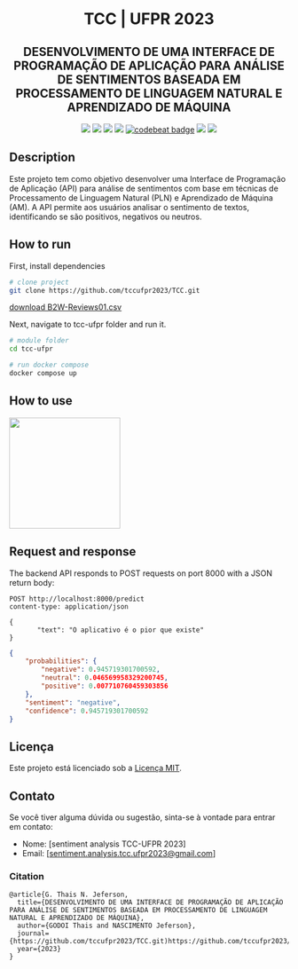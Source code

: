 <div align="center">    
 
# TCC | UFPR 2023

## DESENVOLVIMENTO DE UMA INTERFACE DE PROGRAMAÇÃO DE APLICAÇÃO PARA ANÁLISE DE SENTIMENTOS BASEADA EM PROCESSAMENTO DE LINGUAGEM NATURAL E APRENDIZADO DE MÁQUINA

<p align="center">
    <a href="https://www.python.org/downloads/release/python-370/" title="python version"><img src="https://img.shields.io/badge/Python-3.7%2B-blue.svg"></a>
    <a href="https://github.com/cap-ntu/ML-Model-CI/actions" title="Build Status"><img src="https://github.com/cap-ntu/ML-Model-CI/actions/workflows/run_test.yml/badge.svg?branch=master"></a>
    <a href="https://app.fossa.com/projects/custom%2B8170%2Fgithub.com%2Fcap-ntu%2FML-Model-CI?ref=badge_shield" title="FOSSA Status"><img src="https://app.fossa.com/api/projects/custom%2B8170%2Fgithub.com%2Fcap-ntu%2FML-Model-CI.svg?type=shield"></a>
    <a href="https://www.codacy.com?utm_source=github.com&amp;utm_medium=referral&amp;utm_content=cap-ntu/ML-Model-CI&amp;utm_campaign=Badge_Grade" title="Codacy Badge"><img src="https://app.codacy.com/project/badge/Grade/bfb9f8b11d634602acd8b67484a43318"></a>
    <a href="https://codebeat.co/a/yizheng-huang/projects/github-com-cap-ntu-ml-model-ci-master"><img alt="codebeat badge" src="https://codebeat.co/badges/343cc340-21c6-4d34-ae2c-48a48e2862ba" /></a>
    <a href="https://github.com/cap-ntu/ML-Model-CI/graphs/commit-activity" title="Maintenance"><img src="https://img.shields.io/badge/Maintained%3F-YES-yellow.svg"></a>
    <a href="https://gitter.im/ML-Model-CI/community?utm_source=badge&utm_medium=badge&utm_campaign=pr-badge" title="Gitter"><img src="https://badges.gitter.im/ML-Model-CI/community.svg"></a>
</p> 

<!--  
Conference   
-->   
</div>
 
## Description   
Este projeto tem como objetivo desenvolver uma Interface de Programação de Aplicação (API) para análise de sentimentos com base em técnicas de Processamento de Linguagem Natural (PLN) e Aprendizado de Máquina (AM). A API permite aos usuários analisar o sentimento de textos, identificando se são positivos, negativos ou neutros. 

## How to run   
First, install dependencies   
```bash
# clone project   
git clone https://github.com/tccufpr2023/TCC.git 
```
[download B2W-Reviews01.csv](https://github.com/americanas-tech/b2w-reviews01)    
 
 Next, navigate to tcc-ufpr folder and run it.   
 ```bash
# module folder
cd tcc-ufpr

# run docker compose   
docker compose up    
```

## How to use
<p float="left">

 <img src="https://user-images.githubusercontent.com/105131652/186226747-206a5cb6-0390-445f-9ab7-aaa88827750e.jpg" width="200" />

</p>

## Request and response
The backend API responds to POST requests on port 8000 with a JSON return body:

```http
POST http://localhost:8000/predict
content-type: application/json

{
       "text": "O aplicativo é o pior que existe"
}

```
```json
{
	"probabilities": {
		"negative": 0.945719301700592,
		"neutral": 0.046569958329200745,
		"positive": 0.007710760459303856
	},
	"sentiment": "negative",
	"confidence": 0.945719301700592
}
```

## Licença

Este projeto está licenciado sob a [Licença MIT](LICENSE).

## Contato

Se você tiver alguma dúvida ou sugestão, sinta-se à vontade para entrar em contato:

- Nome: [sentiment analysis TCC-UFPR 2023]
- Email: [sentiment.analysis.tcc.ufpr2023@gmail.com]

### Citation   
```
@article{G. Thais N. Jeferson,
  title={DESENVOLVIMENTO DE UMA INTERFACE DE PROGRAMAÇÃO DE APLICAÇÃO PARA ANÁLISE DE SENTIMENTOS BASEADA EM PROCESSAMENTO DE LINGUAGEM NATURAL E APRENDIZADO DE MÁQUINA},
  author={GODOI Thais and NASCIMENTO Jeferson},
  journal={https://github.com/tccufpr2023/TCC.git)https://github.com/tccufpr2023/TCC.git},
  year={2023}
}
```   
